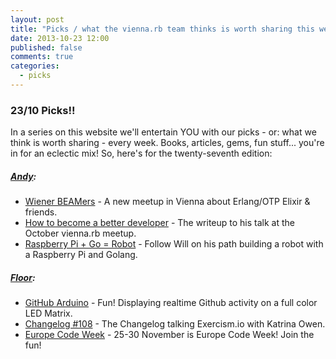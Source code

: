 ```yaml
---
layout: post
title: "Picks / what the vienna.rb team thinks is worth sharing this week"
date: 2013-10-23 12:00
published: false
comments: true
categories:
  - picks
---
```


### 23/10 Picks!!

In a series on this website we'll entertain YOU with our picks - or: what we think is worth sharing - every week.
Books, articles, gems, fun stuff... you're in for an eclectic mix! So, here's for the twenty-seventh edition:

##### [Andy][1]:
  - [Wiener BEAMers][2] - A new meetup in Vienna about Erlang/OTP Elixir & friends.
  - [How to become a better developer][3] - The writeup to his talk at the October vienna.rb meetup.
  - [Raspberry Pi + Go = Robot][4] - Follow Will on his path building a robot with a Raspberry Pi and Golang.
  
##### [Floor][5]:
  - [GitHub Arduino][6] - Fun! Displaying realtime Github activity on a full color LED Matrix.
  - [Changelog #108][7] - The Changelog talking Exercism.io with Katrina Owen.
  - [Europe Code Week][8] - 25-30 November is Europe Code Week! Join the fun!

[1]: http://www.twitter.com/pxlpnk
[2]: http://www.meetup.com/Vienna-BEAMers/events/139618342/
[3]: http://nuclearsquid.com/writings/how-to-become-a-better-developer/
[4]: http://blog.willj.net/2013/10/20/new-pi-mount-and-testing-the-power-requirements/
[5]: http://www.twitter.com/floordrees
[6]: http://jack.minardi.org/projects/displaying-realtime-github-activity-on-a-full-color-led-matrix/
[7]: http://thechangelog.com/108/
[8]: http://ec.europa.eu/commission_2010-2014/kroes/en/content/25-30-november-europe-code-week
